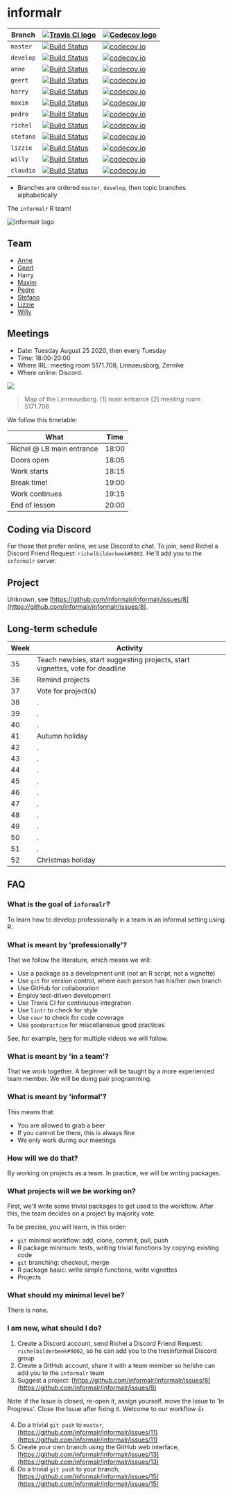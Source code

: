 # informalr

Branch   |[![Travis CI logo](man/figures/TravisCI.png)](https://travis-ci.org)                                                      |[![Codecov logo](man/figures/Codecov.png)](https://www.codecov.io)
---------|--------------------------------------------------------------------------------------------------------------------------|-------------------------------------------------------------------------------------------------------------------------------------------------------
`master` |[![Build Status](https://travis-ci.org/informalr/informalr.svg?branch=master)](https://travis-ci.org/informalr/informalr) |[![codecov.io](https://codecov.io/github/informalr/informalr/coverage.svg?branch=master)](https://codecov.io/github/informalr/informalr/branch/master)
`develop`|[![Build Status](https://travis-ci.org/informalr/informalr.svg?branch=develop)](https://travis-ci.org/informalr/informalr)|[![codecov.io](https://codecov.io/github/informalr/informalr/coverage.svg?branch=develop)](https://codecov.io/github/informalr/informalr/branch/develop)
`anne`   |[![Build Status](https://travis-ci.org/informalr/informalr.svg?branch=anne)](https://travis-ci.org/informalr/informalr)   |[![codecov.io](https://codecov.io/github/informalr/informalr/coverage.svg?branch=anne)](https://codecov.io/github/informalr/informalr/branch/anne)
`geert`  |[![Build Status](https://travis-ci.org/informalr/informalr.svg?branch=geert)](https://travis-ci.org/informalr/informalr)  |[![codecov.io](https://codecov.io/github/informalr/informalr/coverage.svg?branch=geert)](https://codecov.io/github/informalr/informalr/branch/geert)
`harry`  |[![Build Status](https://travis-ci.org/informalr/informalr.svg?branch=harry)](https://travis-ci.org/informalr/informalr)  |[![codecov.io](https://codecov.io/github/informalr/informalr/coverage.svg?branch=harry)](https://codecov.io/github/informalr/informalr/branch/harry)
`maxim`  |[![Build Status](https://travis-ci.org/informalr/informalr.svg?branch=maxim)](https://travis-ci.org/informalr/informalr)  |[![codecov.io](https://codecov.io/github/informalr/informalr/coverage.svg?branch=maxim)](https://codecov.io/github/informalr/informalr/branch/maxim)
`pedro`  |[![Build Status](https://travis-ci.org/informalr/informalr.svg?branch=pedro)](https://travis-ci.org/informalr/informalr)  |[![codecov.io](https://codecov.io/github/informalr/informalr/coverage.svg?branch=pedro)](https://codecov.io/github/informalr/informalr/branch/pedro)
`richel` |[![Build Status](https://travis-ci.org/informalr/informalr.svg?branch=richel)](https://travis-ci.org/informalr/informalr) |[![codecov.io](https://codecov.io/github/informalr/informalr/coverage.svg?branch=richel)](https://codecov.io/github/informalr/informalr/branch/richel)
`stefano`|[![Build Status](https://travis-ci.org/informalr/informalr.svg?branch=stefano)](https://travis-ci.org/informalr/informalr)|[![codecov.io](https://codecov.io/github/informalr/informalr/coverage.svg?branch=stefano)](https://codecov.io/github/informalr/informalr/branch/stefano)
`lizzie` |[![Build Status](https://travis-ci.org/informalr/informalr.svg?branch=lizzie)](https://travis-ci.org/informalr/informalr) |[![codecov.io](https://codecov.io/github/informalr/informalr/coverage.svg?branch=lizzie)](https://codecov.io/github/informalr/informalr/branch/lizzie)
`willy`  |[![Build Status](https://travis-ci.org/informalr/informalr.svg?branch=willy)](https://travis-ci.org/informalr/informalr)  |[![codecov.io](https://codecov.io/github/informalr/informalr/coverage.svg?branch=willy)](https://codecov.io/github/informalr/informalr/branch/willy)
`claudio`  |[![Build Status](https://travis-ci.org/informalr/informalr.svg?branch=claudio)](https://travis-ci.org/informalr/informalr)  |[![codecov.io](https://codecov.io/github/informalr/informalr/coverage.svg?branch=claudio)](https://codecov.io/github/informalr/informalr/branch/claudio)

 * Branches are ordered `master`, `develop`, then topic branches alphabetically

The `informalr` R team!

![informalr logo](pics/informalr_logo.png)

## Team

 * [Anne](https://github.com/fastnotfurious)
 * [Geert](https://github.com/bogeert)
 * Harry
 * [Maxim](https://github.com/MaximBaranov87)
 * [Pedro](https://github.com/Neves-P)
 * [Stefano](https://github.com/swom)
 * [Lizzie](https://github.com/Lizzie-Roeble)
 * [Willy](https://github.com/FrieseWoudloper)

## Meetings

 * Date: Tuesday August 25 2020, then every Tuesday
 * Time: 18:00-20:00
 * Where IRL: meeting room 5171.708, Linnaeusborg, Zernike
 * Where online: Discord.

![](linneausborg_annotated.png)

> Map of the Linneausborg. [1] main entrance [2] meeting room 5171.708

We follow this timetable:

What                     | Time
-------------------------|------
Richel @ LB main entrance|18:00
Doors open               |18:05
Work starts              |18:15
Break time!              |19:00
Work continues           |19:15
End of lesson            |20:00

## Coding via Discord

For those that prefer online, we use Discord to chat.
To join, send Richel a Discord Friend Request: `richelbilderbeek#9002`.
He'll add you to the `informalr` server.

## Project

Unknown, see [https://github.com/informalr/informalr/issues/8](https://github.com/informalr/informalr/issues/8).

## Long-term schedule

Week|Activity
----|----------
 35 |Teach newbies, start suggesting projects, start vignettes, vote for deadline
 36 |Remind projects
 37 |Vote for project(s)
 38 |.
 39 |.
 40 |.
 41 |Autumn holiday
 42 |.
 43 |.
 44 |.
 45 |.
 46 |.
 47 |.
 48 |.
 49 |.
 50 |.
 51 |.
 52 |Christmas holiday

## FAQ

### What is the goal of `informalr`?

To learn how to develop professionally in a team in an informal setting using R.

### What is meant by 'professionally'?

That we follow the literature, which means we will:

 * Use a package as a development unit (not an R script, not a vignette)
 * Use `git` for version control, where each person has his/her own branch
 * Use GitHub for collaboration
 * Employ test-driven development
 * Use Travis CI for continuous integration
 * Use `lintr` to check for style
 * Use `covr` to check for code coverage
 * Use `goodpractice` for miscellaneous good practices

See, for example, [here](https://github.com/richelbilderbeek/PresentationsAboutR)
for multiple videos we will follow.

### What is meant by 'in a team'?

That we work together.
A beginner will be taught by a more experienced team member.
We will be doing pair programming.

### What is meant by 'informal'?

This means that:

 * You are allowed to grab a beer
 * If you cannot be there, this is always fine
 * We only work during our meetings

### How will we do that?

By working on projects as a team. In practice, we will be writing packages.

### What projects will we be working on?

First, we'll write some trivial packages to get used to the workflow.
After this, the team decides on a project by majority vote.

To be precise, you will learn, in this order:

 * `git` minimal workflow: add, clone, commit, pull, push
 * R package minimum: tests, writing trivial functions by copying existing code
 * `git` branching: checkout, merge
 * R package basic: write simple functions, write vignettes
 * Projects

### What should my minimal level be?

There is none.

### I am new, what should I do?

  1. Create a Discord account, send Richel a Discord Friend Request: `richelbilderbeek#9002`, so he can add you to the tresinformal Discord group
  2. Create a GitHub account, share it with a team member so he/she can add you to the `informalr` team
  3. Suggest a project: [https://github.com/informalr/informalr/issues/8](https://github.com/informalr/informalr/issues/8)

Note: if the Issue is closed, re-open it, assign yourself, 
move the Issue to 'In Progress'. Close the Issue after fixing it. Welcome
to our workflow :+1:

  4. Do a trivial `git push` to `master`, [https://github.com/informalr/informalr/issues/11](https://github.com/informalr/informalr/issues/11)
  5. Create your own branch using the GitHub web interface, [https://github.com/informalr/informalr/issues/13](https://github.com/informalr/informalr/issues/13)
  6. Do a trivial `git push` to your branch, [https://github.com/informalr/informalr/issues/15](https://github.com/informalr/informalr/issues/15)

